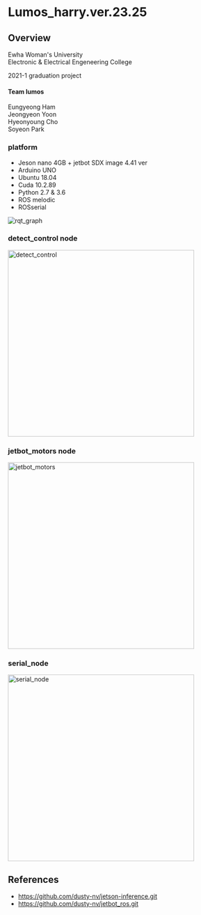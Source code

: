 # Lumos_harry.ver.23.25

## Overview
Ewha Woman's University   
Electronic & Electrical Engeneering College   

2021-1 graduation project   
#### Team lumos   
Eungyeong Ham   
Jeongyeon Yoon   
Hyeonyoung Cho   
Soyeon Park   

### platform

* Jeson nano 4GB + jetbot SDX image 4.41 ver
* Arduino UNO
* Ubuntu 18.04
* Cuda 10.2.89
* Python 2.7 & 3.6
* ROS melodic
* ROSserial

![rqt_graph](https://user-images.githubusercontent.com/80740805/122635435-e409be80-d11e-11eb-8c80-f9bd15153b7e.png)

### detect_control node

<img width="428" alt="detect_control" src="https://user-images.githubusercontent.com/80740805/122635428-dd7b4700-d11e-11eb-91d0-d2b6e0448abf.PNG">

### jetbot_motors node 
<img width="428" alt="jetbot_motors" src="https://user-images.githubusercontent.com/80740805/122635447-f552cb00-d11e-11eb-9ed8-2cf987d0614e.PNG">

### serial_node 
<img width="428" alt="serial_node" src="https://user-images.githubusercontent.com/80740805/122635443-ebc96300-d11e-11eb-923d-214fcff8c36d.PNG">

## References
* https://github.com/dusty-nv/jetson-inference.git
* https://github.com/dusty-nv/jetbot_ros.git
